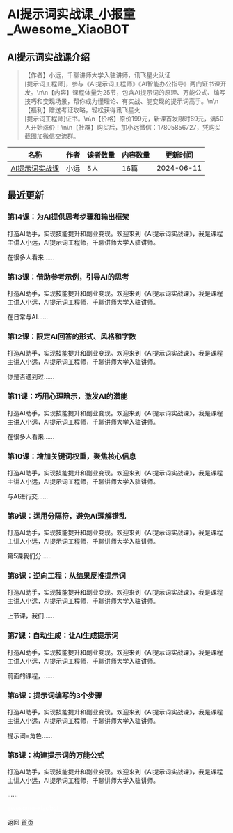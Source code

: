 # AI提示词实战课_小报童_Awesome_XiaoBOT

## AI提示词实战课介绍
> 【作者】小远，千聊讲师大学入驻讲师，讯飞星火认证  
[提示词工程师]，参与《AI提示词工程师》《AI智能办公指导》两门证书课开发。\n\n【内容】课程体量为25节，包含AI提示词的原理、万能公式、编写技巧和变现场景，帮你成为懂理论、有实战、能变现的提示词高手。\n\n【福利】赠送考证攻略，轻松获得讯飞星火  
[提示词工程师]证书。\n\n【价格】原价199元，新课首发限时69元，满50人开始涨价！\n\n【社群】购买后，加小远微信：17805856727，凭购买截图加微信交流群。  
  


|名称|作者|读者数量|内容数量|更新时间|
|---|---|---|---|---|
|[AI提示词实战课](https://xiaobot.net/p/182631?refer=0b133df9-27dc-423b-8101-639049001c13)|小远|5人|16篇|2024-06-11|

## 最近更新
### 第14课：为AI提供思考步骤和输出框架

打造AI助手，实现技能提升和副业变现。欢迎来到《AI提示词实战课》，我是课程主讲人小远，AI提示词工程师，千聊讲师大学入驻讲师。



在很多人看来......

### 第13课：借助参考示例，引导AI的思考

打造AI助手，实现技能提升和副业变现。欢迎来到《AI提示词实战课》，我是课程主讲人小远，AI提示词工程师，千聊讲师大学入驻讲师。



在日常与AI......

### 第12课：限定AI回答的形式、风格和字数

打造AI助手，实现技能提升和副业变现。欢迎来到《AI提示词实战课》，我是课程主讲人小远，AI提示词工程师，千聊讲师大学入驻讲师。



你是否遇到过......

### 第11课：巧用心理暗示，激发AI的潜能

打造AI助手，实现技能提升和副业变现。欢迎来到《AI提示词实战课》，我是课程主讲人小远，AI提示词工程师，千聊讲师大学入驻讲师。



在很多人看来......

### 第10课：增加关键词权重，聚焦核心信息

打造AI助手，实现技能提升和副业变现。欢迎来到《AI提示词实战课》，我是课程主讲人小远，AI提示词工程师，千聊讲师大学入驻讲师。



与AI进行交......

### 第9课：运用分隔符，避免AI理解错乱

打造AI助手，实现技能提升和副业变现。欢迎来到《AI提示词实战课》，我是课程主讲人小远，AI提示词工程师，千聊讲师大学入驻讲师。



第5课我们分......

### 第8课：逆向工程：从结果反推提示词

打造AI助手，实现技能提升和副业变现。欢迎来到《AI提示词实战课》，我是课程主讲人小远，AI提示词工程师，千聊讲师大学入驻讲师。



上节课，我们......

### 第7课：自动生成：让AI生成提示词

打造AI助手，实现技能提升和副业变现。欢迎来到《AI提示词实战课》，我是课程主讲人小远，AI提示词工程师，千聊讲师大学入驻讲师。



前面的课程，......

### 第6课：提示词编写的3个步骤

打造AI助手，实现技能提升和副业变现。欢迎来到《AI提示词实战课》，我是课程主讲人小远，AI提示词工程师，千聊讲师大学入驻讲师。



提示词=角色......

### 第5课：构建提示词的万能公式



打造AI助手，实现技能提升和副业变现。欢迎来到《AI提示词实战课》，我是课程主讲人小远，AI提示词工程师，千聊讲师大学入驻讲师。



......


<a href="https://github.com/Reno9527/awesome-xiaobot" style="color: white; text-decoration: none;">awesome-xiaobot</a>

返回 [首页](../README.md)
